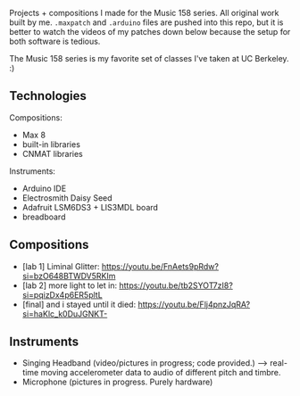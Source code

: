 Projects + compositions I made for the Music 158 series. All original work built by me.
`.maxpatch` and `.arduino` files are pushed into this repo, but it is better to watch the videos of my patches down below because the setup for both software is tedious.

The Music 158 series is my favorite set of classes I've taken at UC Berkeley. :)

## Technologies
Compositions:
- Max 8
- built-in libraries
- CNMAT libraries

Instruments:
- Arduino IDE
- Electrosmith Daisy Seed
- Adafruit LSM6DS3 + LIS3MDL board
- breadboard

## Compositions
- [lab 1] Liminal Glitter: https://youtu.be/FnAets9pRdw?si=bzO648BTWDV5RKIm
- [lab 2] more light to let in: https://youtu.be/tb2SYOT7zI8?si=pqizDx4p6ER5pltL
- [final] and i stayed until it died: https://youtu.be/Flj4pnzJqRA?si=haKlc_k0DuJGNKT-

## Instruments
- Singing Headband (video/pictures in progress; code provided.) --> real-time moving accelerometer data to audio of different pitch and timbre.
- Microphone (pictures in progress. Purely hardware)
